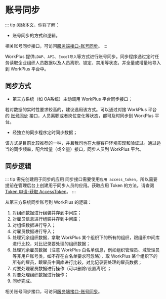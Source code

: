 # 账号同步

::: tip 阅读本文，你将了解：
* 账号同步的方式和逻辑。

相关账号同步接口，可访问[服务端接口-账号同步](/api/sync.md)。
:::

WorkPlus 提供`LDAP`、`API`、`Excel导入`等方式进行账号同步。同步程序通过定时任务读取企业组织人员数据以及人员离职、锁定、禁用等状态，并全量或增量地导入到 WorkPlus 平台中。

## 同步方式

- 第三方系统（如 OA系统）主动调用 WorkPlus 平台同步接口；

若对数据的实时性要求较高的，建议选用该方式。可以通过对接 WorkPlus 平台的 [账号同步](/api/sync.md) 接口，人员离职或者岗位变化等状态，都可及时同步到 WorkPlus 平台。

- 经独立的同步程序定时同步数据；

该方式是目前比较推荐的一种，并且我司也在大量客户环境实现和验证过。通过适当的同步频率，配合增量（或全量）接口，同步人员到 WorkPlus 平台。

## 同步逻辑

::: tip 需先创建用于同步的应用
同步接口需要使用`应用 access_token`，所以需要提前在管理后台上创建用于同步人员的应用。获取应用 Token 的方法，请查阅 [Token 申请-获取 AccessToken](/api/getStart.html#获取-accesstoken)。
:::

从第三方系统同步账号到 WorkPlus 的逻辑：

1. 对组织数据进行组装并存到中间库；
2. 对雇员信息进行组装并存到中间库；
3. 对组织数据进行导入；
4. 对雇员数据进行导入；
5. 处理冗余组织数据，拿取 WorkPlus 某个组织下的所有的组织，跟组织中间库进行比较，对比记录要处理的组织数据；
6. 处理冗余雇员数据（注意 WorkPlus 白名单信息，例如组织管理员、域管理员等非用户账号类，如不存在白名单要求可忽略），取 WorkPlus 某个组织下的所有的雇员，跟雇员中间库进行比较，对比记录要处理的雇员数据；
7. 对要处理雇员数据进行操作（可以删除/设置离职）；
8. 对要处理组织数据进行操作；
9. 同步完成。

相关账号同步接口，可访问[服务端接口-账号同步](/api/sync.md)。